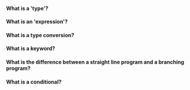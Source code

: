<!-- @TODO -->

#### What is a 'type'?


#### What is an 'expression'?


#### What is a type conversion?


#### What is a keyword?


#### What is the difference between a straight line program and a branching program?


#### What is a conditional?
